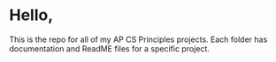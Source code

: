 # Hello,

This is the repo for all of my AP CS Principles projects. Each folder has documentation and ReadME files for a specific project.
